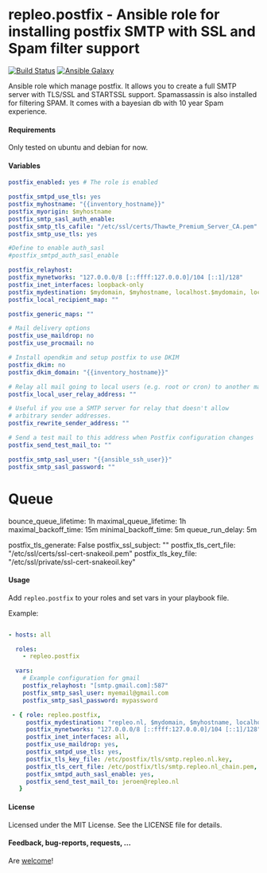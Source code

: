 repleo.postfix - Ansible role for installing postfix SMTP with SSL and Spam filter support
==============

[![Build Status](http://img.shields.io/travis/repleo/ansible-role-postfix.svg?style=flat-square)](https://travis-ci.org/repleo/ansible-role-postfix)
[![Ansible Galaxy](http://img.shields.io/badge/galaxy-repleo.postfix-660198.svg?style=flat)](https://galaxy.ansible.com/repleo/postfix)

Ansible role which manage postfix. It allows you to create a full SMTP server with TLS/SSL and STARTSSL support. Spamassassin is also installed for filtering SPAM. It comes with a bayesian db with 10 year Spam experience.

#### Requirements

Only tested on ubuntu and debian for now.

#### Variables

```yaml
postfix_enabled: yes # The role is enabled

postfix_smtpd_use_tls: yes
postfix_myhostname: "{{inventory_hostname}}"
postfix_myorigin: $myhostname
postfix_smtp_sasl_auth_enable:
postfix_smtp_tls_cafile: "/etc/ssl/certs/Thawte_Premium_Server_CA.pem"
postfix_smtp_use_tls: yes

#Define to enable auth_sasl
#postfix_smtpd_auth_sasl_enable

postfix_relayhost:
postfix_mynetworks: "127.0.0.0/8 [::ffff:127.0.0.0]/104 [::1]/128"
postfix_inet_interfaces: loopback-only
postfix_mydestination: $mydomain, $myhostname, localhost.$mydomain, localhost
postfix_local_recipient_map: ""

postfix_generic_maps: ""

# Mail delivery options
postfix_use_maildrop: no
postfix_use_procmail: no

# Install opendkim and setup postfix to use DKIM
postfix_dkim: no
postfix_dkim_domain: "{{inventory_hostname}}"

# Relay all mail going to local users (e.g. root or cron) to another mail address
postfix_local_user_relay_address: ""

# Useful if you use a SMTP server for relay that doesn't allow
# arbitrary sender addresses.
postfix_rewrite_sender_address: ""

# Send a test mail to this address when Postfix configuration changes
postfix_send_test_mail_to: ""

postfix_smtp_sasl_user: "{{ansible_ssh_user}}"
postfix_smtp_sasl_password: ""
```

# Queue
bounce_queue_lifetime: 1h
maximal_queue_lifetime: 1h
maximal_backoff_time: 15m
minimal_backoff_time: 5m
queue_run_delay: 5m

postfix_tls_generate: False
postfix_ssl_subject: ""
postfix_tls_cert_file: "/etc/ssl/certs/ssl-cert-snakeoil.pem"
postfix_tls_key_file: "/etc/ssl/private/ssl-cert-snakeoil.key"


#### Usage

Add `repleo.postfix` to your roles and set vars in your playbook file.

Example:

```yaml

- hosts: all

  roles:
    - repleo.postfix

  vars:
    # Example configuration for gmail
    postfix_relayhost: "[smtp.gmail.com]:587"
    postfix_smtp_sasl_user: myemail@gmail.com
    postfix_smtp_sasl_password: mypassword
```

```yaml
 - { role: repleo.postfix,
     postfix_mydestination: "repleo.nl, $mydomain, $myhostname, localhost.$mydomain, localhost",
     postfix_mynetworks: "127.0.0.0/8 [::ffff:127.0.0.0]/104 [::1]/128",
     postfix_inet_interfaces: all,
     postfix_use_maildrop: yes,
     postfix_smtpd_use_tls: yes,
     postfix_tls_key_file: /etc/postfix/tls/smtp.repleo.nl.key,
     postfix_tls_cert_file: /etc/postfix/tls/smtp.repleo.nl_chain.pem,
     postfix_smtpd_auth_sasl_enable: yes,
     postfix_send_test_mail_to: jeroen@repleo.nl
   }
```

#### License

Licensed under the MIT License. See the LICENSE file for details.

#### Feedback, bug-reports, requests, ...

Are [welcome](https://github.com/repleo/repleo.postfix/issues)!
